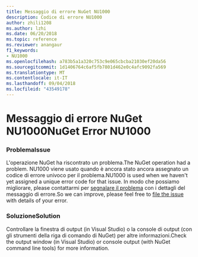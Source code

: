 ```yaml
---
title: Messaggio di errore NuGet NU1000
description: Codice di errore NU1000
author: zhili1208
ms.author: lzhi
ms.date: 06/20/2018
ms.topic: reference
ms.reviewer: anangaur
f1_keywords:
- NU1000
ms.openlocfilehash: a783b5a1a320c753c9e065cbcba21030ef20da56
ms.sourcegitcommit: 1d1406764c6af5fb7801d462e0c4afc9092fa569
ms.translationtype: MT
ms.contentlocale: it-IT
ms.lasthandoff: 09/04/2018
ms.locfileid: "43549178"
---
```

# <a name="nuget-error-nu1000"></a><span data-ttu-id="8d0ce-103">Messaggio di errore NuGet NU1000</span><span class="sxs-lookup"><span data-stu-id="8d0ce-103">NuGet Error NU1000</span></span>

### <a name="issue"></a><span data-ttu-id="8d0ce-104">Problema</span><span class="sxs-lookup"><span data-stu-id="8d0ce-104">Issue</span></span>
<span data-ttu-id="8d0ce-105">L'operazione NuGet ha riscontrato un problema.</span><span class="sxs-lookup"><span data-stu-id="8d0ce-105">The NuGet operation had a problem.</span></span> <span data-ttu-id="8d0ce-106">NU1000 viene usato quando è ancora stato ancora assegnato un codice di errore univoco per il problema.</span><span class="sxs-lookup"><span data-stu-id="8d0ce-106">NU1000 is used when we haven't yet assigned a unique error code for that issue.</span></span> <span data-ttu-id="8d0ce-107">In modo che possiamo migliorare, please contattarmi per [segnalare il problema](https://github.com/nuget/home/issues) con i dettagli del messaggio di errore.</span><span class="sxs-lookup"><span data-stu-id="8d0ce-107">So we can improve, please feel free to [file the issue](https://github.com/nuget/home/issues) with details of your error.</span></span>

### <a name="solution"></a><span data-ttu-id="8d0ce-108">Soluzione</span><span class="sxs-lookup"><span data-stu-id="8d0ce-108">Solution</span></span>
<span data-ttu-id="8d0ce-109">Controllare la finestra di output (in Visual Studio) o la console di output (con gli strumenti della riga di comando di NuGet) per altre informazioni.</span><span class="sxs-lookup"><span data-stu-id="8d0ce-109">Check the output window (in Visual Studio) or console output (with NuGet command line tools) for more information.</span></span>
